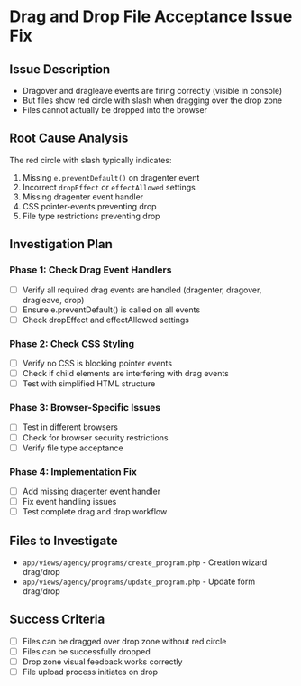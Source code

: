 # Drag and Drop File Acceptance Issue Fix

## Issue Description
- Dragover and dragleave events are firing correctly (visible in console)
- But files show red circle with slash when dragging over the drop zone
- Files cannot actually be dropped into the browser

## Root Cause Analysis
The red circle with slash typically indicates:
1. Missing `e.preventDefault()` on dragenter event
2. Incorrect `dropEffect` or `effectAllowed` settings
3. Missing dragenter event handler
4. CSS pointer-events preventing drop
5. File type restrictions preventing drop

## Investigation Plan

### Phase 1: Check Drag Event Handlers
- [ ] Verify all required drag events are handled (dragenter, dragover, dragleave, drop)
- [ ] Ensure e.preventDefault() is called on all events
- [ ] Check dropEffect and effectAllowed settings

### Phase 2: Check CSS Styling
- [ ] Verify no CSS is blocking pointer events
- [ ] Check if child elements are interfering with drag events
- [ ] Test with simplified HTML structure

### Phase 3: Browser-Specific Issues
- [ ] Test in different browsers
- [ ] Check for browser security restrictions
- [ ] Verify file type acceptance

### Phase 4: Implementation Fix
- [ ] Add missing dragenter event handler
- [ ] Fix event handling issues
- [ ] Test complete drag and drop workflow

## Files to Investigate
- `app/views/agency/programs/create_program.php` - Creation wizard drag/drop
- `app/views/agency/programs/update_program.php` - Update form drag/drop

## Success Criteria
- [ ] Files can be dragged over drop zone without red circle
- [ ] Files can be successfully dropped
- [ ] Drop zone visual feedback works correctly
- [ ] File upload process initiates on drop
